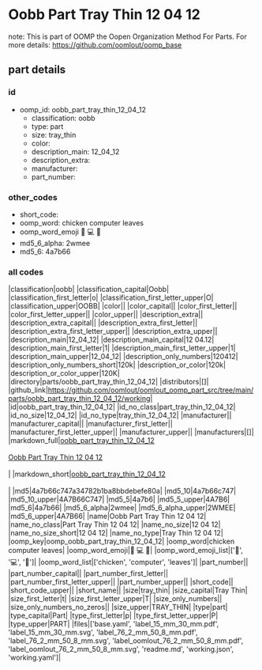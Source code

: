 # Oobb Part Tray Thin 12 04 12  

note: This is part of OOMP the Oopen Organization Method For Parts. For more details: https://github.com/oomlout/oomp_base

##  part details





### id
* oomp_id: oobb_part_tray_thin_12_04_12
  * classification: oobb
  * type: part
  * size: tray_thin
  * color: 
  * description_main: 12_04_12
  * description_extra: 
  * manufacturer: 
  * part_number: 

### other_codes
* short_code: 
* oomp_word: chicken computer leaves
* oomp_word_emoji :chicken: :computer: :leaves:
* md5_6_alpha: 2wmee
* md5_6: 4a7b66

### all codes 
|classification|oobb|
|classification_capital|Oobb|
|classification_first_letter|o|
|classification_first_letter_upper|O|
|classification_upper|OOBB|
|color||
|color_capital||
|color_first_letter||
|color_first_letter_upper||
|color_upper||
|description_extra||
|description_extra_capital||
|description_extra_first_letter||
|description_extra_first_letter_upper||
|description_extra_upper||
|description_main|12_04_12|
|description_main_capital|12 04.12|
|description_main_first_letter|1|
|description_main_first_letter_upper|1|
|description_main_upper|12_04_12|
|description_only_numbers|120412|
|description_only_numbers_short|120k|
|description_or_color|120k|
|description_or_color_upper|120K|
|directory|parts/oobb_part_tray_thin_12_04_12|
|distributors|[]|
|github_link|https://github.com/oomlout/oomlout_oomp_part_src/tree/main/parts/oobb_part_tray_thin_12_04_12/working|
|id|oobb_part_tray_thin_12_04_12|
|id_no_class|part_tray_thin_12_04_12|
|id_no_size|12_04_12|
|id_no_type|tray_thin_12_04_12|
|manufacturer||
|manufacturer_capital||
|manufacturer_first_letter||
|manufacturer_first_letter_upper||
|manufacturer_upper||
|manufacturers|[]|
|markdown_full|[oobb_part_tray_thin_12_04_12](https://github.com/oomlout/oomlout_oomp_part_src/tree/main/parts/oobb_part_tray_thin_12_04_12/working)<br>[](https://github.com/oomlout/oomlout_oomp_part_src/tree/main/parts/oobb_part_tray_thin_12_04_12/working)<br>[Oobb Part Tray Thin 12 04 12](https://github.com/oomlout/oomlout_oomp_part_src/tree/main/parts/oobb_part_tray_thin_12_04_12/working)<br><br>|
|markdown_short|[oobb_part_tray_thin_12_04_12](https://github.com/oomlout/oomlout_oomp_part_src/tree/main/parts/oobb_part_tray_thin_12_04_12/working)<br><br>|
|md5|4a7b66c747a34782b1ba8bbdebefe80a|
|md5_10|4a7b66c747|
|md5_10_upper|4A7B66C747|
|md5_5|4a7b6|
|md5_5_upper|4A7B6|
|md5_6|4a7b66|
|md5_6_alpha|2wmee|
|md5_6_alpha_upper|2WMEE|
|md5_6_upper|4A7B66|
|name|Oobb Part Tray Thin 12 04 12|
|name_no_class|Part Tray Thin 12 04 12|
|name_no_size|12 04 12|
|name_no_size_short|12 04 12|
|name_no_type|Tray Thin 12 04 12|
|oomp_key|oomp_oobb_part_tray_thin_12_04_12|
|oomp_word|chicken computer leaves|
|oomp_word_emoji|:chicken: :computer: :leaves:|
|oomp_word_emoji_list|[':chicken:', ':computer:', ':leaves:']|
|oomp_word_list|['chicken', 'computer', 'leaves']|
|part_number||
|part_number_capital||
|part_number_first_letter||
|part_number_first_letter_upper||
|part_number_upper||
|short_code||
|short_code_upper||
|short_name||
|size|tray_thin|
|size_capital|Tray Thin|
|size_first_letter|t|
|size_first_letter_upper|T|
|size_only_numbers||
|size_only_numbers_no_zeros||
|size_upper|TRAY_THIN|
|type|part|
|type_capital|Part|
|type_first_letter|p|
|type_first_letter_upper|P|
|type_upper|PART|
|files|['base.yaml', 'label_15_mm_30_mm.pdf', 'label_15_mm_30_mm.svg', 'label_76_2_mm_50_8_mm.pdf', 'label_76_2_mm_50_8_mm.svg', 'label_oomlout_76_2_mm_50_8_mm.pdf', 'label_oomlout_76_2_mm_50_8_mm.svg', 'readme.md', 'working.json', 'working.yaml']|
